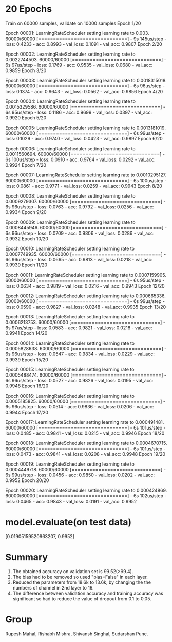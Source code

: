 # 20 Epochs

Train on 60000 samples, validate on 10000 samples
Epoch 1/20

Epoch 00001: LearningRateScheduler setting learning rate to 0.003.
60000/60000 [==============================] - 9s 145us/step - loss: 0.4233 - acc: 0.8993 - val_loss: 0.1091 - val_acc: 0.9807
Epoch 2/20

Epoch 00002: LearningRateScheduler setting learning rate to 0.0022744503.
60000/60000 [==============================] - 6s 97us/step - loss: 0.1769 - acc: 0.9535 - val_loss: 0.0680 - val_acc: 0.9859
Epoch 3/20

Epoch 00003: LearningRateScheduler setting learning rate to 0.0018315018.
60000/60000 [==============================] - 6s 96us/step - loss: 0.1374 - acc: 0.9643 - val_loss: 0.0562 - val_acc: 0.9856
Epoch 4/20

Epoch 00004: LearningRateScheduler setting learning rate to 0.0015329586.
60000/60000 [==============================] - 6s 95us/step - loss: 0.1186 - acc: 0.9699 - val_loss: 0.0397 - val_acc: 0.9920
Epoch 5/20

Epoch 00005: LearningRateScheduler setting learning rate to 0.0013181019.
60000/60000 [==============================] - 6s 99us/step - loss: 0.1029 - acc: 0.9740 - val_loss: 0.0423 - val_acc: 0.9897
Epoch 6/20

Epoch 00006: LearningRateScheduler setting learning rate to 0.0011560694.
60000/60000 [==============================] - 6s 100us/step - loss: 0.0910 - acc: 0.9764 - val_loss: 0.0292 - val_acc: 0.9924
Epoch 7/20

Epoch 00007: LearningRateScheduler setting learning rate to 0.0010295127.
60000/60000 [==============================] - 6s 100us/step - loss: 0.0861 - acc: 0.9771 - val_loss: 0.0259 - val_acc: 0.9943
Epoch 8/20

Epoch 00008: LearningRateScheduler setting learning rate to 0.0009279307.
60000/60000 [==============================] - 6s 96us/step - loss: 0.0763 - acc: 0.9792 - val_loss: 0.0256 - val_acc: 0.9934
Epoch 9/20

Epoch 00009: LearningRateScheduler setting learning rate to 0.0008445946.
60000/60000 [==============================] - 6s 96us/step - loss: 0.0709 - acc: 0.9806 - val_loss: 0.0286 - val_acc: 0.9932
Epoch 10/20

Epoch 00010: LearningRateScheduler setting learning rate to 0.0007749935.
60000/60000 [==============================] - 6s 96us/step - loss: 0.0665 - acc: 0.9813 - val_loss: 0.0218 - val_acc: 0.9939
Epoch 11/20

Epoch 00011: LearningRateScheduler setting learning rate to 0.0007159905.
60000/60000 [==============================] - 6s 95us/step - loss: 0.0634 - acc: 0.9819 - val_loss: 0.0216 - val_acc: 0.9943
Epoch 12/20

Epoch 00012: LearningRateScheduler setting learning rate to 0.000665336.
60000/60000 [==============================] - 6s 99us/step - loss: 0.0590 - acc: 0.9827 - val_loss: 0.0248 - val_acc: 0.9935
Epoch 13/20

Epoch 00013: LearningRateScheduler setting learning rate to 0.0006213753.
60000/60000 [==============================] - 6s 97us/step - loss: 0.0583 - acc: 0.9821 - val_loss: 0.0218 - val_acc: 0.9941
Epoch 14/20

Epoch 00014: LearningRateScheduler setting learning rate to 0.0005828638.
60000/60000 [==============================] - 6s 96us/step - loss: 0.0547 - acc: 0.9834 - val_loss: 0.0229 - val_acc: 0.9939
Epoch 15/20

Epoch 00015: LearningRateScheduler setting learning rate to 0.0005488474.
60000/60000 [==============================] - 6s 96us/step - loss: 0.0527 - acc: 0.9826 - val_loss: 0.0195 - val_acc: 0.9948
Epoch 16/20

Epoch 00016: LearningRateScheduler setting learning rate to 0.0005185825.
60000/60000 [==============================] - 6s 96us/step - loss: 0.0514 - acc: 0.9836 - val_loss: 0.0206 - val_acc: 0.9944
Epoch 17/20

Epoch 00017: LearningRateScheduler setting learning rate to 0.000491481.
60000/60000 [==============================] - 6s 101us/step - loss: 0.0485 - acc: 0.9841 - val_loss: 0.0215 - val_acc: 0.9946
Epoch 18/20

Epoch 00018: LearningRateScheduler setting learning rate to 0.0004670715.
60000/60000 [==============================] - 6s 101us/step - loss: 0.0473 - acc: 0.9841 - val_loss: 0.0208 - val_acc: 0.9948
Epoch 19/20

Epoch 00019: LearningRateScheduler setting learning rate to 0.0004449718.
60000/60000 [==============================] - 6s 99us/step - loss: 0.0456 - acc: 0.9850 - val_loss: 0.0202 - val_acc: 0.9952
Epoch 20/20

Epoch 00020: LearningRateScheduler setting learning rate to 0.000424869.
60000/60000 [==============================] - 6s 102us/step - loss: 0.0465 - acc: 0.9843 - val_loss: 0.0191 - val_acc: 0.9952

# model.evaluate(on test data)

[0.01905159520963207, 0.9952]

# Summary

1. The obtained accuracy on validation set is 99.52(>99.4).
2. The bias had to be removed so used "bias=False" in each layer.
3. Reduced the parameters from 18.6k to 13.6k, by changing the the numbers of channel in 2nd layer to 16.
4. The difference between validation accuracy and training accuracy was significant so had to reduce the value of dropout from 0.1 to 0.05.

# Group
Rupesh Mahal, Rishabh Mishra, Shivansh Singhal, Sudarshan Pune.
